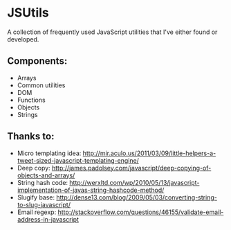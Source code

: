 JSUtils
=======

A collection of frequently used JavaScript utilities that I've either found or developed. 

Components:
-----------
- Arrays
- Common utilities
- DOM
- Functions
- Objects
- Strings

Thanks to:
----------
- Micro templating idea: http://mir.aculo.us/2011/03/09/little-helpers-a-tweet-sized-javascript-templating-engine/
- Deep copy: http://james.padolsey.com/javascript/deep-copying-of-objects-and-arrays/
- String hash code: http://werxltd.com/wp/2010/05/13/javascript-implementation-of-javas-string-hashcode-method/
- Slugify base: http://dense13.com/blog/2009/05/03/converting-string-to-slug-javascript/
- Email regexp: http://stackoverflow.com/questions/46155/validate-email-address-in-javascript